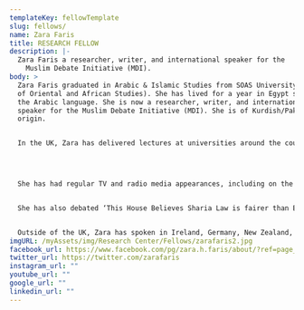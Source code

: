 ```yaml
---
templateKey: fellowTemplate
slug: fellows/
name: Zara Faris
title: RESEARCH FELLOW
description: |-
  Zara Faris a researcher, writer, and international speaker for the
    Muslim Debate Initiative (MDI).
body: >
  Zara Faris graduated in Arabic & Islamic Studies from SOAS University (School
  of Oriental and African Studies). She has lived for a year in Egypt studying
  the Arabic language. She is now a researcher, writer, and international
  speaker for the Muslim Debate Initiative (MDI). She is of Kurdish/Pakistani
  origin.


  In the UK, Zara has delivered lectures at universities around the country (including SOAS, LSE, KCL, and UCL) on Women in Islam, Justice for Women and Men, Feminism, Reformation and Revival, and Muslims in the West. She has also convened courses for As-Suffa Institute and Al-Balagh Academy.


  ​

  She has had regular TV and radio media appearances, including on the Islam Channel and BBC Radio. Zara has debated feminism with former Green Party leader Natalie Bennett, journalist Julie Bindel, academic Ziba Mir-Hosseini, and Marina Mahathir (daughter of the former Malaysian Prime Minister).


  She has also debated ‘This House Believes Sharia Law is fairer than English law’, with an English Law Judge and QC. Zara and her colleague won the motion on vote change. Zara has also debated Islamic reformation with Tom Holland, and extremism with Peter Tatchell (amongst others).


  ​Outside of the UK, Zara has spoken in Ireland, Germany, New Zealand, and Malaysia. Her work has been translated into Arabic, German, Malaysian, Indonesian and Albanian. She is currently writing her first book, “Women’s Rights Without Feminism”.
imgURL: /myAssets/img/Research Center/Fellows/zarafaris2.jpg
facebook_url: https://www.facebook.com/pg/zara.h.faris/about/?ref=page_internal
twitter_url: https://twitter.com/zarafaris
instagram_url: ""
youtube_url: ""
google_url: ""
linkedin_url: ""
---
```

